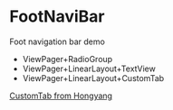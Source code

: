 # FootNaviBar
Foot navigation bar demo

- ViewPager+RadioGroup
- ViewPager+LinearLayout+TextView
- ViewPager+LinearLayout+CustomTab

[CustomTab from Hongyang](http://blog.csdn.net/lmj623565791/article/details/41087219)
